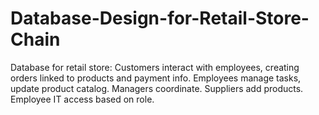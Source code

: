 # Database-Design-for-Retail-Store-Chain
Database for retail store: Customers interact with employees, creating orders linked to products and payment info. Employees manage tasks, update product catalog. Managers coordinate. Suppliers add products. Employee IT access based on role.
